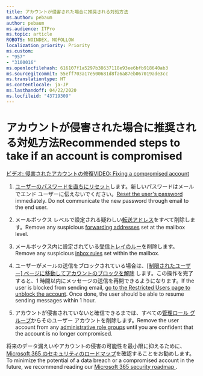 ```yaml
---
title: アカウントが侵害された場合に推奨される対処方法
ms.author: pebaum
author: pebaum
ms.audience: ITPro
ms.topic: article
ROBOTS: NOINDEX, NOFOLLOW
localization_priority: Priority
ms.custom:
- "957"
- "3100016"
ms.openlocfilehash: 616107f1a5297b38637118e93ee6bfb918640ab3
ms.sourcegitcommit: 55eff703a17e500681d8fa6a87eb067019ade3cc
ms.translationtype: HT
ms.contentlocale: ja-JP
ms.lasthandoff: 04/22/2020
ms.locfileid: "43719309"
---
```

# <a name="recommended-steps-to-take-if-an-account-is-compromised"></a><span data-ttu-id="de1a4-102">アカウントが侵害された場合に推奨される対処方法</span><span class="sxs-lookup"><span data-stu-id="de1a4-102">Recommended steps to take if an account is compromised</span></span>

[<span data-ttu-id="de1a4-103">ビデオ: 侵害されたアカウントの修復</span><span class="sxs-lookup"><span data-stu-id="de1a4-103">VIDEO: Fixing a compromised account</span></span>](https://www.microsoft.com/videoplayer/embed/RE2jvOb?pid=ocpVideo0-innerdiv-oneplayer&amp;postJsllMsg=true&amp;maskLevel=20&amp;autoplay=true)
  
1. <span data-ttu-id="de1a4-p101">[ユーザーのパスワードを直ちにリセット](https://docs.microsoft.com/office365/admin/add-users/reset-passwords)します。新しいパスワードはメールでエンド ユーザーに伝えないでください。</span><span class="sxs-lookup"><span data-stu-id="de1a4-p101">[Reset the user's password](https://docs.microsoft.com/office365/admin/add-users/reset-passwords) immediately. Do not communicate the new password through email to the end user.</span></span>

2. <span data-ttu-id="de1a4-106">メールボックス レベルで設定される疑わしい[転送アドレス](https://docs.microsoft.com/office365/admin/email/configure-email-forwarding)をすべて削除します。</span><span class="sxs-lookup"><span data-stu-id="de1a4-106">Remove any suspicious [forwarding addresses](https://docs.microsoft.com/office365/admin/email/configure-email-forwarding) set at the mailbox level.</span></span>

3. <span data-ttu-id="de1a4-107">メールボックス内に設定されている[受信トレイのルー](https://support.office.com/article/1433E3A0-7FB0-4999-B536-50E05CB67FED)を削除します。</span><span class="sxs-lookup"><span data-stu-id="de1a4-107">Remove any suspicious [inbox rules](https://support.office.com/article/1433E3A0-7FB0-4999-B536-50E05CB67FED) set within the mailbox.</span></span>

4. <span data-ttu-id="de1a4-p102">ユーザーがメールの送信をブロックされている場合は、[[制限されたユーザー] ページに移動してアカウントのブロックを解除](https://protection.office.com/?hash=/restrictedusers) します。この操作を完了すると、1 時間以内にメッセージの送信を再開できるようになります。</span><span class="sxs-lookup"><span data-stu-id="de1a4-p102">If the user is blocked from sending email, [go to the Restricted Users page to unblock the account](https://protection.office.com/?hash=/restrictedusers). Once done, the user should be able to resume sending messages within 1 hour.</span></span>

5. <span data-ttu-id="de1a4-110">アカウントが侵害されていないと確信できるまでは、すべての[管理ロール グループ](https://docs.microsoft.com//office365/admin/add-users/assign-admin-roles)からそのユーザー アカウントを削除します。</span><span class="sxs-lookup"><span data-stu-id="de1a4-110">Remove the user account from any [administrative role groups](https://docs.microsoft.com//office365/admin/add-users/assign-admin-roles) until you are confident that the account is no longer compromised.</span></span>

<span data-ttu-id="de1a4-111">将来のデータ漏えいやアカウントの侵害の可能性を最小限に抑えるために、[Microsoft 365 のセキュリティのロードマップ](https://docs.microsoft.com//office365/securitycompliance/security-roadmap)を確認することをお勧めします。</span><span class="sxs-lookup"><span data-stu-id="de1a4-111">To minimize the potential of a data breach or a compromised account in the future, we recommend reading our [Microsoft 365 security roadmap ](https://docs.microsoft.com//office365/securitycompliance/security-roadmap).</span></span>
  